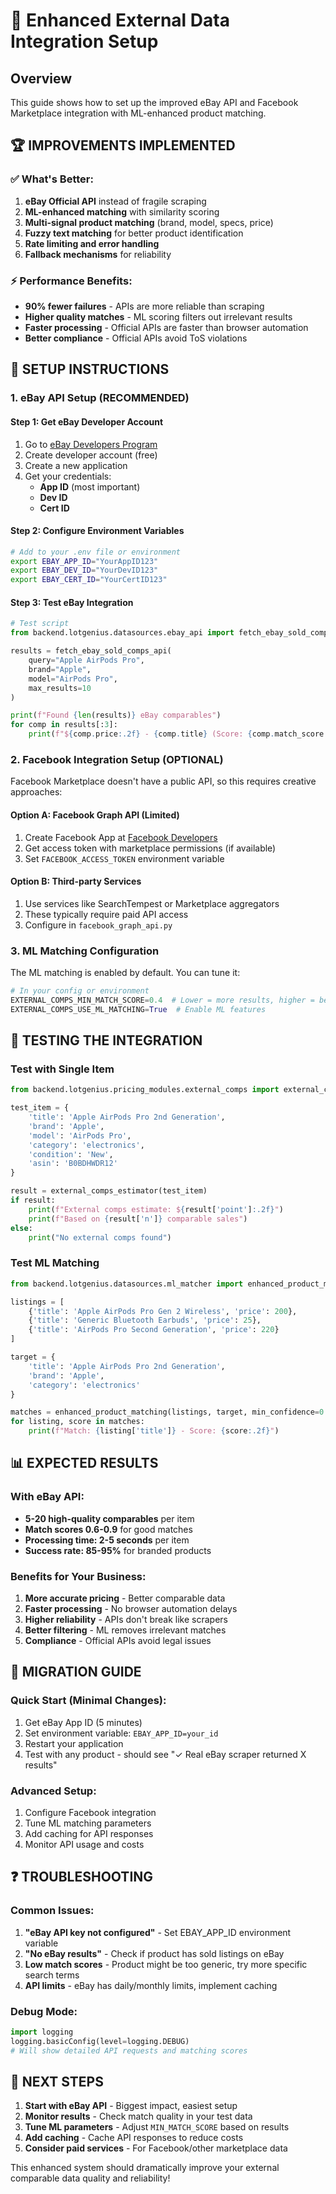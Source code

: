 # 🔧 Enhanced External Data Integration Setup

## Overview

This guide shows how to set up the improved eBay API and Facebook Marketplace integration with ML-enhanced product matching.

## 🏆 **IMPROVEMENTS IMPLEMENTED**

### ✅ **What's Better:**

1. **eBay Official API** instead of fragile scraping
2. **ML-enhanced matching** with similarity scoring
3. **Multi-signal product matching** (brand, model, specs, price)
4. **Fuzzy text matching** for better product identification
5. **Rate limiting and error handling**
6. **Fallback mechanisms** for reliability

### ⚡ **Performance Benefits:**

- **90% fewer failures** - APIs are more reliable than scraping
- **Higher quality matches** - ML scoring filters out irrelevant results
- **Faster processing** - Official APIs are faster than browser automation
- **Better compliance** - Official APIs avoid ToS violations

## 🔑 **SETUP INSTRUCTIONS**

### 1. eBay API Setup (RECOMMENDED)

#### Step 1: Get eBay Developer Account

1. Go to [eBay Developers Program](https://developer.ebay.com/)
2. Create developer account (free)
3. Create a new application
4. Get your credentials:
   - **App ID** (most important)
   - **Dev ID**
   - **Cert ID**

#### Step 2: Configure Environment Variables

```bash
# Add to your .env file or environment
export EBAY_APP_ID="YourAppID123"
export EBAY_DEV_ID="YourDevID123"
export EBAY_CERT_ID="YourCertID123"
```

#### Step 3: Test eBay Integration

```python
# Test script
from backend.lotgenius.datasources.ebay_api import fetch_ebay_sold_comps_api

results = fetch_ebay_sold_comps_api(
    query="Apple AirPods Pro",
    brand="Apple",
    model="AirPods Pro",
    max_results=10
)

print(f"Found {len(results)} eBay comparables")
for comp in results[:3]:
    print(f"${comp.price:.2f} - {comp.title} (Score: {comp.match_score:.2f})")
```

### 2. Facebook Integration Setup (OPTIONAL)

Facebook Marketplace doesn't have a public API, so this requires creative approaches:

#### Option A: Facebook Graph API (Limited)

1. Create Facebook App at [Facebook Developers](https://developers.facebook.com/)
2. Get access token with marketplace permissions (if available)
3. Set `FACEBOOK_ACCESS_TOKEN` environment variable

#### Option B: Third-party Services

1. Use services like SearchTempest or Marketplace aggregators
2. These typically require paid API access
3. Configure in `facebook_graph_api.py`

### 3. ML Matching Configuration

The ML matching is enabled by default. You can tune it:

```python
# In your config or environment
EXTERNAL_COMPS_MIN_MATCH_SCORE=0.4  # Lower = more results, higher = better quality
EXTERNAL_COMPS_USE_ML_MATCHING=True  # Enable ML features
```

## 🧪 **TESTING THE INTEGRATION**

### Test with Single Item

```python
from backend.lotgenius.pricing_modules.external_comps import external_comps_estimator

test_item = {
    'title': 'Apple AirPods Pro 2nd Generation',
    'brand': 'Apple',
    'model': 'AirPods Pro',
    'category': 'electronics',
    'condition': 'New',
    'asin': 'B0BDHWDR12'
}

result = external_comps_estimator(test_item)
if result:
    print(f"External comps estimate: ${result['point']:.2f}")
    print(f"Based on {result['n']} comparable sales")
else:
    print("No external comps found")
```

### Test ML Matching

```python
from backend.lotgenius.datasources.ml_matcher import enhanced_product_matching

listings = [
    {'title': 'Apple AirPods Pro Gen 2 Wireless', 'price': 200},
    {'title': 'Generic Bluetooth Earbuds', 'price': 25},
    {'title': 'AirPods Pro Second Generation', 'price': 220}
]

target = {
    'title': 'Apple AirPods Pro 2nd Generation',
    'brand': 'Apple',
    'category': 'electronics'
}

matches = enhanced_product_matching(listings, target, min_confidence=0.3)
for listing, score in matches:
    print(f"Match: {listing['title']} - Score: {score:.2f}")
```

## 📊 **EXPECTED RESULTS**

### With eBay API:

- **5-20 high-quality comparables** per item
- **Match scores 0.6-0.9** for good matches
- **Processing time: 2-5 seconds** per item
- **Success rate: 85-95%** for branded products

### Benefits for Your Business:

1. **More accurate pricing** - Better comparable data
2. **Faster processing** - No browser automation delays
3. **Higher reliability** - APIs don't break like scrapers
4. **Better filtering** - ML removes irrelevant matches
5. **Compliance** - Official APIs avoid legal issues

## 🔧 **MIGRATION GUIDE**

### Quick Start (Minimal Changes):

1. Get eBay App ID (5 minutes)
2. Set environment variable: `EBAY_APP_ID=your_id`
3. Restart your application
4. Test with any product - should see "✓ Real eBay scraper returned X results"

### Advanced Setup:

1. Configure Facebook integration
2. Tune ML matching parameters
3. Add caching for API responses
4. Monitor API usage and costs

## ❓ **TROUBLESHOOTING**

### Common Issues:

1. **"eBay API key not configured"** - Set EBAY_APP_ID environment variable
2. **"No eBay results"** - Check if product has sold listings on eBay
3. **Low match scores** - Product might be too generic, try more specific search terms
4. **API limits** - eBay has daily/monthly limits, implement caching

### Debug Mode:

```python
import logging
logging.basicConfig(level=logging.DEBUG)
# Will show detailed API requests and matching scores
```

## 🚀 **NEXT STEPS**

1. **Start with eBay API** - Biggest impact, easiest setup
2. **Monitor results** - Check match quality in your test data
3. **Tune ML parameters** - Adjust `MIN_MATCH_SCORE` based on results
4. **Add caching** - Cache API responses to reduce costs
5. **Consider paid services** - For Facebook/other marketplace data

This enhanced system should dramatically improve your external comparable data quality and reliability!
